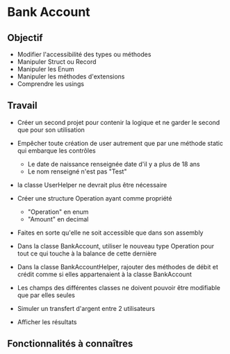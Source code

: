 # Bank Account

## Objectif
- Modifier l'accessibilité des types ou méthodes
- Manipuler Struct ou Record
- Manipuler les Enum
- Manipuler les méthodes d'extensions
- Comprendre les usings

## Travail
- Créer un second projet pour contenir la logique et ne garder le second que pour son utilisation  

- Empêcher toute création de user autrement que par une méthode static qui embarque les contrôles 
    - Le date de naissance renseignée date d'il y a plus de 18 ans
    - Le nom renseigné n'est pas "Test"
- la classe UserHelper ne devrait plus être nécessaire

- Créer une structure Operation ayant comme propriété
    - "Operation" en enum
    - "Amount" en decimal
- Faites en sorte qu'elle ne soit accessible que dans son assembly

- Dans la classe BankAccount, utiliser le nouveau type Operation pour tout ce qui touche à la balance de cette dernière

- Dans la classe BankAccountHelper, rajouter des méthodes de débit et crédit comme si elles appartenaient à la classe BankAccount

- Les champs des différentes classes ne doivent pouvoir être modifiable que par elles seules

- Simuler un transfert d'argent entre 2 utilisateurs
- Afficher les résultats


## Fonctionnalités à connaîtres